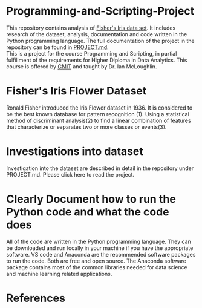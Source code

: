 # Programming-and-Scripting-Project
This repository contains analysis of [Fisher's Iris data set](https://en.wikipedia.org/wiki/Iris_flower_data_set). It includes research of the dataset, analysis, documentation and code written in the Python programming language. The full documentation of the project in the repository can be found in [PROJECT.md](https://github.com/NurseQ/Project-Iris-Flower-Dataset/blob/master/PROJECT.md).\
This is a project for the course Programming and Scripting, in partial fulfillment of the requirements for Higher Diploma in Data Analytics. This course is offered by [GMIT](http://www.gmit.ie/) and taught by Dr. Ian McLoughlin.

# Fisher's Iris Flower Dataset
Ronald Fisher introduced the Iris Flower dataset in 1936.  It is considered to be the best known database for pattern recognition (1). Using a statistical method of discriminant analysis(2) to find a linear combination of features that characterize or separates two or more classes or events(3).

# Investigations into dataset
Investigation into the dataset are described in detail in the repository under PROJECT.md. Please click here to read the project.

# Clearly Document how to run the Python code and what the code does
All of the code are written in the Python programming language. They can be downloaded and run locally in your machine if you have the appropriate software. VS code and Anaconda are the recommended software packages to run the code. Both are free and open source. The Anaconda software package contains most of the common libraries needed for data science and machine learning related applications. 
# References
